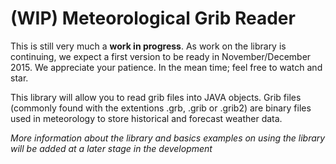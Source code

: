 # (WIP) Meteorological Grib Reader
This is still very much a **work in progress**. As work on the library is continuing, we expect a first version to be ready in November/December 2015. We appreciate your patience. In the mean time; feel free to watch and star.

This library will allow you to read grib files into JAVA objects. Grib files (commonly found with the extentions .grb, .grib or .grib2) are binary files used in meteorology to store historical and forecast weather data.
  
*More information about the library and basics examples on using the library will be added at a later stage in the development*